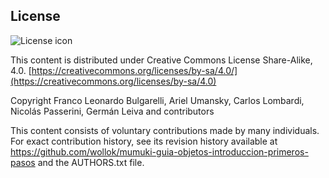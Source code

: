 ## License
![License icon](https://licensebuttons.net/l/by-sa/3.0/88x31.png)

This content is distributed under Creative Commons License Share-Alike, 4.0. [https://creativecommons.org/licenses/by-sa/4.0/](https://creativecommons.org/licenses/by-sa/4.0)

Copyright Franco Leonardo Bulgarelli, Ariel Umansky, Carlos Lombardi, Nicolás Passerini, Germán Leiva and contributors

This content consists of voluntary contributions made by many
individuals. For exact contribution history, see its revision history
available at https://github.com/wollok/mumuki-guia-objetos-introduccion-primeros-pasos and the AUTHORS.txt file.

